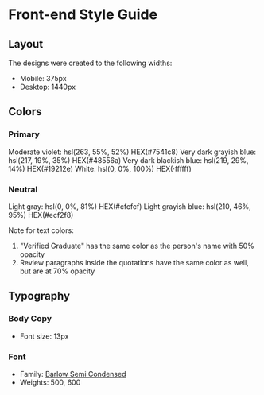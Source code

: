 # Front-end Style Guide

## Layout

The designs were created to the following widths:

- Mobile: 375px
- Desktop: 1440px

## Colors

### Primary

Moderate violet: hsl(263, 55%, 52%) HEX(#7541c8)
Very dark grayish blue: hsl(217, 19%, 35%) HEX(#48556a)
Very dark blackish blue: hsl(219, 29%, 14%) HEX(#19212e)
White: hsl(0, 0%, 100%) HEX(·ffffff)

### Neutral

Light gray: hsl(0, 0%, 81%) HEX(#cfcfcf)
Light grayish blue: hsl(210, 46%, 95%) HEX(#ecf2f8)

Note for text colors:

1. "Verified Graduate" has the same color as the person's name with 50% opacity
2. Review paragraphs inside the quotations have the same color as well, but are at 70% opacity

## Typography

### Body Copy

- Font size: 13px

### Font

- Family: [Barlow Semi Condensed](https://fonts.google.com/specimen/Barlow+Semi+Condensed)
- Weights: 500, 600
